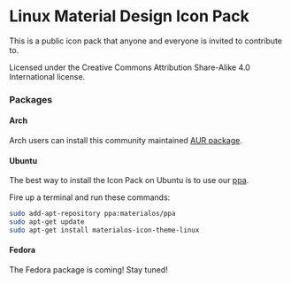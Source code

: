 # Linux Material Design Icon Pack
This is a public icon pack that anyone and everyone is invited to contribute to.

Licensed under the Creative Commons Attribution Share-Alike 4.0 International license.


### Packages

#### Arch
Arch users can install this community maintained [AUR package](https://aur.archlinux.org/packages/materialos-icon-theme-git/).

#### Ubuntu
The best way to install the Icon Pack on Ubuntu is to use our [ppa](https://launchpad.net/~materialos/+archive/ubuntu/ppa).

Fire up a terminal and run these commands:

```bash
sudo add-apt-repository ppa:materialos/ppa
sudo apt-get update
sudo apt-get install materialos-icon-theme-linux
```

#### Fedora
The Fedora package is coming!
Stay tuned!
